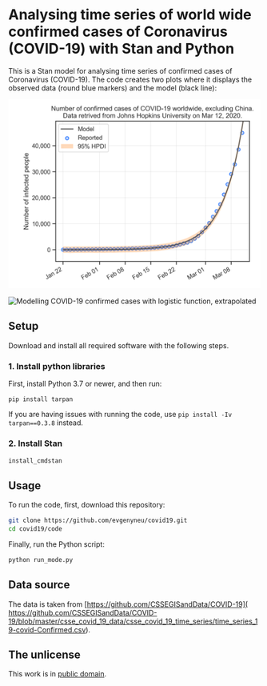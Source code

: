 # Analysing time series of world wide confirmed cases of Coronavirus (COVID-19) with Stan and Python

This is a Stan model for analysing time series of confirmed cases of Coronavirus (COVID-19). The code creates two plots where it displays the observed data (round blue markers) and the model (black line):

![Modelling COVID-19 confirmed cases with logistic function, observed cases](https://github.com/evgenyneu/covid19/raw/master/plots/2020_03_12_observed.png)

![Modelling COVID-19 confirmed cases with logistic function, extrapolated](https://github.com/evgenyneu/covid19/raw/master/plots/2020_03_12_extrapolated)


## Setup

Download and install all required software with the following steps.


### 1. Install python libraries

First, install Python 3.7 or newer, and then run:

```
pip install tarpan
```

If you are having issues with running the code, use `pip install -Iv tarpan==0.3.8` instead.


### 2. Install Stan

```
install_cmdstan
```

## Usage

To run the code, first, download this repository:

```bash
git clone https://github.com/evgenyneu/covid19.git
cd covid19/code
```

Finally, run the Python script:

```bash
python run_mode.py
```

## Data source

The data is taken from [https://github.com/CSSEGISandData/COVID-19](
https://github.com/CSSEGISandData/COVID-19/blob/master/csse_covid_19_data/csse_covid_19_time_series/time_series_19-covid-Confirmed.csv).


## The unlicense

This work is in [public domain](LICENSE).
